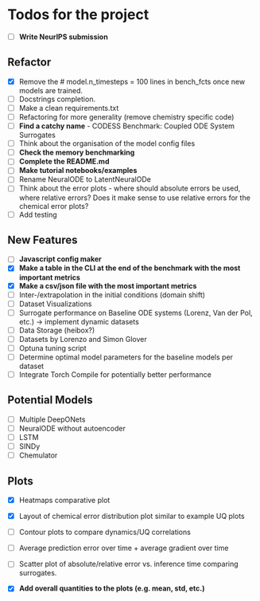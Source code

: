 # Todos for the project

- [ ] **Write NeurIPS submission**

## Refactor
- [x] Remove the # model.n_timesteps = 100 lines in bench_fcts once new models are trained.
- [ ] Docstrings completion.
- [ ] Make a clean requirements.txt
- [ ] Refactoring for more generality (remove chemistry specific code)
- [ ] **Find a catchy name** - CODESS Benchmark: Coupled ODE System Surrogates
- [ ] Think about the organisation of the model config files
- [ ] **Check the memory benchmarking**
- [ ] **Complete the README.md**
- [ ] **Make tutorial notebooks/examples**
- [ ] Rename NeuralODE to LatentNeuralODe
- [ ] Think about the error plots - where should absolute errors be used, where relative errors? Does it make sense to use relative errors for the chemical error plots?
- [ ] Add testing

## New Features
- [ ] **Javascript config maker**
- [x] **Make a table in the CLI at the end of the benchmark with the most important metrics**
- [x] **Make a csv/json file with the most important metrics**
- [ ] Inter-/extrapolation in the initial conditions (domain shift)
- [ ] Dataset Visualizations
- [ ] Surrogate performance on Baseline ODE systems (Lorenz, Van der Pol, etc.) -> implement dynamic datasets
- [ ] Data Storage (heibox?)
- [ ] Datasets by Lorenzo and Simon Glover
- [ ] Optuna tuning script
- [ ] Determine optimal model parameters for the baseline models per dataset
- [ ] Integrate Torch Compile for potentially better performance

## Potential Models
- [ ] Multiple DeepONets
- [ ] NeuralODE without autoencoder
- [ ] LSTM
- [ ] SINDy 
- [ ] Chemulator

## Plots
- [x] Heatmaps comparative plot
- [x] Layout of chemical error distribution plot similar to example UQ plots
- [ ] Contour plots to compare dynamics/UQ correlations
- [ ] Average prediction error over time + average gradient over time
- [ ] Scatter plot of absolute/relative error vs. inference time comparing surrogates.
- [x] **Add overall quantities to the plots (e.g. mean, std, etc.)**


